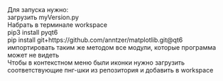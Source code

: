 <div>
 <div>Для запуска нужно:</div>
<div>загрузить myVersion.py</div>
<div>Набрать в терминале workspace
<div>pip3 install pyqt6 </div>
<div>pip install git+https://github.com/anntzer/matplotlib.git@qt6 </div>
<div>импортировать таким же методом все модули, которые программа может не видеть</div>
 </div>
<div>Чтобы в контекстном меню были иконки нужно загрузить соответствующие пнг-шки из репозитория и добавить в workspace<div>
<div>
